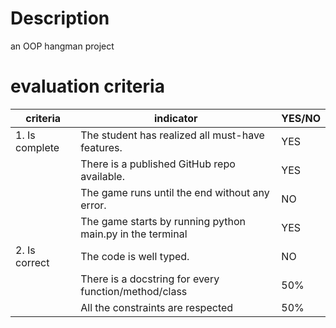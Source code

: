 # Description
an OOP hangman project 


# evaluation criteria
| criteria       | indicator                                                 | YES/NO |
|----------------|-----------------------------------------------------------|--------|
| 1. Is complete | The student has realized all must-have features.          | YES    |
|                | There is a published GitHub repo available.               | YES    |
|                | The game runs until the end without any error.            | NO     |
|                | The game starts by running python main.py in the terminal | YES    |
| 2. Is correct  | The code is well typed.                                   | NO     |
|                | There is a docstring for every function/method/class      | 50%    |
|                | All the constraints are respected                         | 50%    |